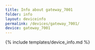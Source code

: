 ```yaml
---
title: Info about gateway_7001
folder: info
layout: deviceinfo
permalink: /devices/gateway_7001/
device: gateway_7001
---
```

{% include templates/device_info.md %}
